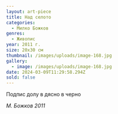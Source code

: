 ```yaml
---
layout: art-piece
title: Над селото
categories:
  - Милко Божков
genres:
  - Живопис
year: 2011 г.
size: 20х30 см
thumbnail: /images/uploads/image-168.jpg
gallery:
  - image: /images/uploads/image-168.jpg
date: 2024-03-09T11:29:58.294Z
sold: false
---
```

Подпис долу в дясно в черно

*М. Божков 2011*
